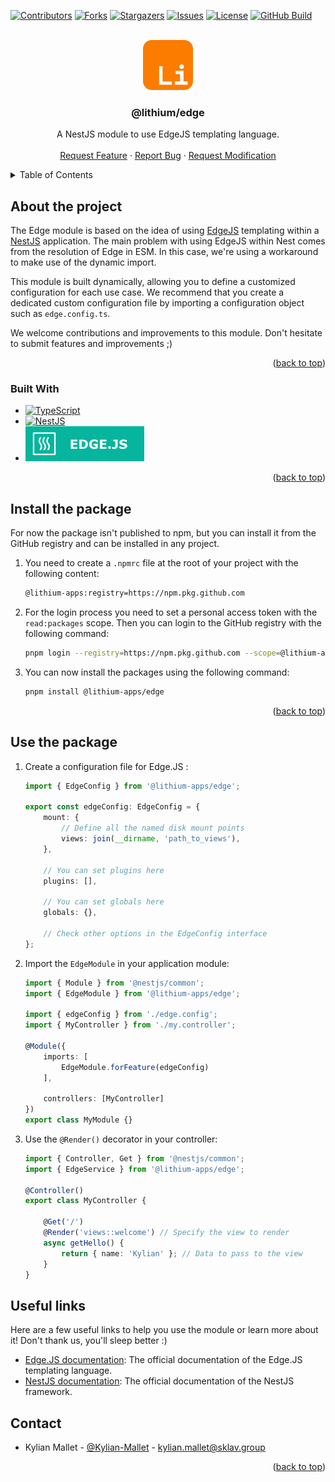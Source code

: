 <a name="readme-top"></a>

[![Contributors][contributors-shield]][contributors-url]
[![Forks][forks-shield]][forks-url]
[![Stargazers][stars-shield]][stars-url]
[![Issues][issues-shield]][issues-url]
[![License][license-shield]][license-url]
[![GitHub Build][github-build]][github-build-url]

<!-- PROJECT LOGO -->
<br />
<div align="center">
  <a href="https://github.com/lithium_apps/edge">
    <img src="https://github.com/lithium-apps/edge/blob/17698abfaff0881a5100a8a450af2e70564c34aa/.github/assets/lithium_logo.png?raw=true" alt="Logo" width="80" height="80">
  </a>

  <h3 align="center">@lithium/edge</h3>

  <p align="center">
    A NestJS module to use EdgeJS templating language.
    <br />
    <br />
    <a href="https://github.com/lithium-apps/edge/issues/new?labels=enhancement">Request Feature</a>
    ·
    <a href="https://github.com/lithium-apps/edge/issues/new?labels=bug">Report Bug</a>
    ·
    <a href="https://github.com/lithium-apps/edge/issues/new?labels=enhancement">Request Modification</a>
  </p>
</div>

<!-- TABLE OF CONTENTS -->
<details>
  <summary>Table of Contents</summary>
  <ol>
    <li>
      <a href="#about-the-project">About The Project</a>
      <ul>
        <li><a href="#built-with">Built With</a></li>
      </ul>
    </li>
    <li>
      <a href="#install-the-package">Install the package</a>
    </li>
    <li>
      <a href="#use-the-package">Use the package</a>
    </li>
    <li>
      <a href="#utils-links">Utils links</a>
    </li>
    <li><a href="#contact">Contact</a></li>
  </ol>
</details>

<!-- ABOUT THE PROJECT -->

## About the project

The Edge module is based on the idea of using [EdgeJS][EdgeJS-url] templating within a [NestJS][NestJS-url] application. The main problem with using EdgeJS within Nest comes from the resolution of Edge in ESM. In this case, we're using a workaround to make use of the dynamic import.

This module is built dynamically, allowing you to define a customized configuration for each use case. We recommend that you create a dedicated custom configuration file by importing a configuration object such as `edge.config.ts`.

We welcome contributions and improvements to this module. Don't hesitate to submit features and improvements ;)

<p align="right">(<a href="#readme-top">back to top</a>)</p>

### Built With

-   [![TypeScript][TypeScript]][TypeScript-url]
-   [![NestJS][NestJS]][NestJS-url]
-   [![EdgeJS][EdgeJS]][EdgeJS-url]

<p align="right">(<a href="#readme-top">back to top</a>)</p>

<!-- INSTALL PACKAGE -->

## Install the package

For now the package isn't published to npm, but you can install it from the GitHub registry and can be installed in any project.

1.  You need to create a `.npmrc` file at the root of your project with the following content:

    ```sh
    @lithium-apps:registry=https://npm.pkg.github.com
    ```

2.  For the login process you need to set a personal access token with the `read:packages` scope.
    Then you can login to the GitHub registry with the following command:
    ```sh
    pnpm login --registry=https://npm.pkg.github.com --scope=@lithium-apps
    ```

   3. You can now install the packages using the following command:
       ```sh
       pnpm install @lithium-apps/edge
       ```

<p align="right">(<a href="#readme-top">back to top</a>)</p>


<!-- USE PACKAGE -->

## Use the package

1.  Create a configuration file for Edge.JS :

    ```typescript
    import { EdgeConfig } from '@lithium-apps/edge';

    export const edgeConfig: EdgeConfig = {
        mount: {
            // Define all the named disk mount points
            views: join(__dirname, 'path_to_views'),
        },
    
        // You can set plugins here
        plugins: [],
    
        // You can set globals here
        globals: {},
    
        // Check other options in the EdgeConfig interface
    };
    ```

2.  Import the `EdgeModule` in your application module:

    ```typescript
    import { Module } from '@nestjs/common';
    import { EdgeModule } from '@lithium-apps/edge';
    
    import { edgeConfig } from './edge.config';
    import { MyController } from './my.controller';

    @Module({
        imports: [
            EdgeModule.forFeature(edgeConfig)
        ],
    
        controllers: [MyController]
    })
    export class MyModule {}
    ```

3. Use the `@Render()` decorator in your controller:

    ```typescript
    import { Controller, Get } from '@nestjs/common';
    import { EdgeService } from '@lithium-apps/edge';

    @Controller()
    export class MyController {
   
        @Get('/')
        @Render('views::welcome') // Specify the view to render
        async getHello() {
            return { name: 'Kylian' }; // Data to pass to the view
        }
    }
    ```

<!-- USEFUL LINKS -->

## Useful links

Here are a few useful links to help you use the module or learn more about it! Don't thank us, you'll sleep better :)

-   [Edge.JS documentation][EdgeJS-url]: The official documentation of the Edge.JS templating language.
-   [NestJS documentation][NestJS-url]: The official documentation of the NestJS framework.

<!-- CONTACT -->

## Contact

-   Kylian Mallet - [@Kylian-Mallet](https://github.com/Kylian-Mallet) - [kylian.mallet@sklav.group](mailto:kylian.mallet@sklav.group)

<p align="right">(<a href="#readme-top">back to top</a>)</p>

<!-- MARKDOWN LINKS & IMAGES -->
<!-- https://www.markdownguide.org/basic-syntax/#reference-style-links -->

[contributors-shield]: https://img.shields.io/github/contributors/lithium-apps/edge.svg?style=for-the-badge
[contributors-url]: https://github.com/lithium-apps/edge/graphs/contributors
[forks-shield]: https://img.shields.io/github/forks/lithium-apps/edge.svg?style=for-the-badge
[forks-url]: https://github.com/lithium-apps/edge/network/members
[stars-shield]: https://img.shields.io/github/stars/lithium-apps/edge.svg?style=for-the-badge
[stars-url]: https://github.com/lithium-apps/edge/stargazers
[issues-shield]: https://img.shields.io/github/issues/lithium-apps/edge.svg?style=for-the-badge
[issues-url]: https://github.com/lithium-apps/edge/issues
[license-shield]: https://img.shields.io/github/license/lithium-apps/edge.svg?style=for-the-badge
[license-url]: https://github.com/lithium-apps/edge/blob/main/LICENSE.md
[github-build]: https://img.shields.io/github/actions/workflow/status/lithium-apps/edge/brp-packages.yaml?branch=main&style=for-the-badge
[github-build-url]: https://github.com/lithium-apps/edge/actions/workflows/brp-packages.yaml

[NestJS]: https://img.shields.io/badge/NestJS-E0234E?logo=nestjs&logoColor=fff&style=for-the-badge
[NestJS-url]: https://nestjs.com/
[TypeScript]: https://img.shields.io/badge/typescript-3178C6?style=for-the-badge&logo=typescript&logoColor=white
[TypeScript-url]: https://www.typescriptlang.org/
[EdgeJS]: https://raw.githubusercontent.com/lithium-apps/edge/main/.github/assets/edgejs_badge.svg
[EdgeJS-url]: https://edgejs.dev/docs/introduction